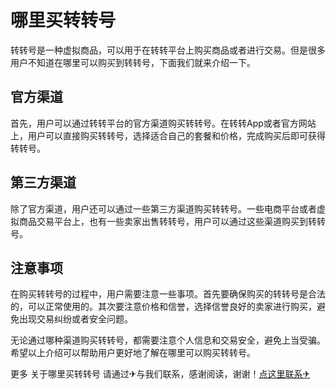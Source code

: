 # 哪里买转转号

转转号是一种虚拟商品，可以用于在转转平台上购买商品或者进行交易。但是很多用户不知道在哪里可以购买到转转号，下面我们就来介绍一下。

## 官方渠道

首先，用户可以通过转转平台的官方渠道购买转转号。在转转App或者官方网站上，用户可以直接购买转转号，选择适合自己的套餐和价格，完成购买后即可获得转转号。

## 第三方渠道

除了官方渠道，用户还可以通过一些第三方渠道购买转转号。一些电商平台或者虚拟商品交易平台上，也有一些卖家出售转转号，用户可以通过这些渠道购买到转转号。

## 注意事项

在购买转转号的过程中，用户需要注意一些事项。首先要确保购买的转转号是合法的，可以正常使用的。其次要注意价格和信誉，选择信誉良好的卖家进行购买，避免出现交易纠纷或者安全问题。

无论通过哪种渠道购买转转号，都需要注意个人信息和交易安全，避免上当受骗。希望以上介绍可以帮助用户更好地了解在哪里可以购买转转号。

更多 关于哪里买转转号 请通过✈与我们联系，感谢阅读，谢谢！[点这里联系✈](https://abc.k02.cc)
